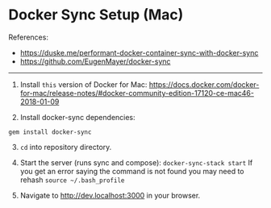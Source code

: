 # Docker Sync Setup (Mac)
References: 
- https://duske.me/performant-docker-container-sync-with-docker-sync
- https://github.com/EugenMayer/docker-sync

___

1) Install `this` version of Docker for Mac: https://docs.docker.com/docker-for-mac/release-notes/#docker-community-edition-17120-ce-mac46-2018-01-09

2) Install docker-sync dependencies:
```
gem install docker-sync
```

3) ```cd``` into repository directory.

3) Start the server (runs sync and compose):
```docker-sync-stack start```
 If you get an error saying the command is not found you may need to rehash ```source ~/.bash_profile```

4) Navigate to http://dev.localhost:3000 in your browser.
